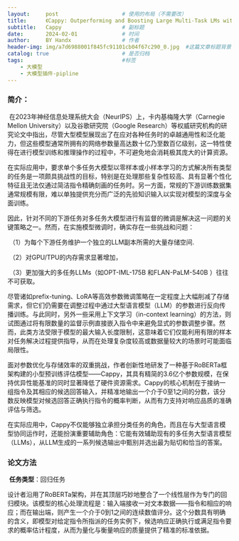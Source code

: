 ```yaml
---
layout:     post   				    # 使用的布局（不需要改）
title:      《Cappy: Outperforming and Boosting Large Multi-Task LMs with a Small Scorer》-论文阅读笔记              # 标题 
subtitle:   Cappy	                # 副标题
date:       2024-02-01 				# 时间
author:     BY Handx				# 作者
header-img: img/a7d6988001f845fc91101cb04f67c290_0.jpg 	#这篇文章标题背景图片
catalog: true 						# 是否归档
tags:								#标签
    - 大模型
    - 大模型插件-pipline
---
```




### 简介：

​	在2023年神经信息处理系统大会（NeurIPS）上，卡内基梅隆大学（Carnegie Mellon University）以及谷歌研究院（Google Research）等权威研究机构的研究论文中指出，尽管大型模型展现出了在应对各种任务时的卓越通用性和泛化能力，但这些模型通常所拥有的网络参数量高达数十亿乃至数百亿级别，这一特性使得在进行模型训练和推理操作的过程中，不可避免地会消耗极其庞大的计算资源。

​	在实际应用中，要求单个多任务大模型以零样本或小样本学习的方式解决所有类型的任务是一项颇具挑战性的目标，特别是在处理那些复杂性较高、具有显著个性化特征且无法仅通过简洁指令精确刻画的任务时。另一方面，常规的下游训练数据集通常规模有限，难以单独提供充分而广泛的先验知识输入以实现对模型的深度与全面训练。

​	因此，针对不同的下游任务对多任务大模型进行有监督的微调是解决这一问题的关键策略之一。然而，在实施模型微调时，确实存在一些挑战和问题：

​	（1）为每个下游任务维护一个独立的LLM副本所需的大量存储空间.

​	（2）对GPU/TPU的内存需求显著增加，

​	（3）更加强大的多任务LLMs（如OPT-IML-175B 和FLAN-PaLM-540B ）往往不可获取。

​	尽管诸如prefix-tuning、LoRA等高效参数微调策略在一定程度上大幅削减了存储需求，但它们仍需要在调整过程中通过大型语言模型（LLM）的参数进行反向传播训练。与此同时，另外一些采用上下文学习（in-context learning）的方法，则试图通过将有限数量的监督示例直接嵌入指令中来避免显式的参数调整步骤。然而，此类方法受限于模型的最大输入长度限制，这意味着它们仅能利用有限的样本对任务解决过程提供指导，从而在处理复杂度较高或数据量较大的场景时可能面临局限性。

​	面对参数优化与存储效率的双重挑战，作者创新性地研发了一种基于RoBERTa框架构建的小型预训练评估模型——Cappy，其具有精简的3.6亿个参数规模，在保持优异性能基准的同时显著降低了硬件资源需求。Cappy的核心机制在于接纳一组指令及其相应的候选回答输入，并精准地输出一个介于0至1之间的分数，该分数反映模型对候选回答正确执行指令的概率判断，从而有力支持对响应品质的准确评估与筛选。

​	在实际应用中，Cappy不仅能够独立承担分类任务的角色，而且在与大型语言模型协同运作时，还能扮演重要辅助角色：它能有效辅助现有的多任务大型语言模型（LLMs），从LLM生成的一系列候选输出中甄别并选出最为贴切和恰当的答案。

### 论文方法

​	**任务类型**：回归任务

​	设计者沿用了RoBERTa架构，并在其顶层巧妙地整合了一个线性层作为专门的回归模块。该模型的核心处理流程是：输入端接收一对文本数据——指令和相应的响应；而在输出端，则产生一个介于0到1之间的连续数值评分。这个分数具有明确的含义，即模型对给定指令所指派的任务实例下，候选响应正确执行或满足指令要求的概率估计程度，从而为量化与衡量响应的质量提供了精准的标准依据。

